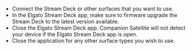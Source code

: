 - Connect the Stream Deck or other surfaces that you want to use.
- In the Elgato Stream Deck app, make sure to firmware upgrade the Stream Deck to the latest version available.
- Close the Elgato Stream Deck app. Companion Satellite will not detect your device if the Elgato Stream Deck app is open.
- Close the application for any other surface types you wish to use.
